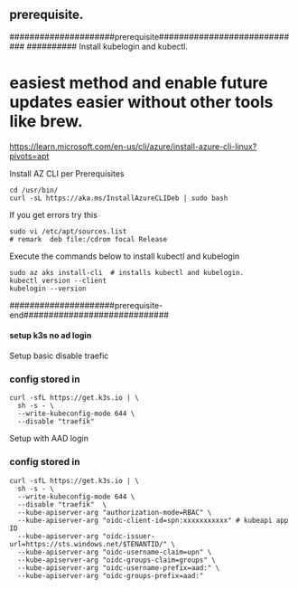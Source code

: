 
## prerequisite.
#####################prerequisite#############################
########## Install kubelogin and kubectl.
# easiest method and enable future updates easier without other tools like brew. 
https://learn.microsoft.com/en-us/cli/azure/install-azure-cli-linux?pivots=apt

Install AZ CLI per Prerequisites
```
cd /usr/bin/
curl -sL https://aka.ms/InstallAzureCLIDeb | sudo bash
```
If you get errors try this 
```
sudo vi /etc/apt/sources.list
# remark  deb file:/cdrom focal Release
```

Execute the commands below to install kubectl and kubelogin

```
sudo az aks install-cli  # installs kubectl and kubelogin.
kubectl version --client
kubelogin --version
```


#####################prerequisite-end#############################



#### setup k3s no ad login ####
Setup basic disable traefic
### config stored in 
```
curl -sfL https://get.k3s.io | \
  sh -s - \
  --write-kubeconfig-mode 644 \
  --disable "traefik"  
```


Setup with AAD login 
### config stored in 
```
curl -sfL https://get.k3s.io | \
  sh -s - \
  --write-kubeconfig-mode 644 \
  --disable "traefik"  \
  --kube-apiserver-arg "authorization-mode=RBAC" \
  --kube-apiserver-arg "oidc-client-id=spn:xxxxxxxxxxx" # kubeapi app ID
  --kube-apiserver-arg "oidc-issuer-url=https://sts.windows.net/$TENANTID/" \
  --kube-apiserver-arg "oidc-username-claim=upn" \
  --kube-apiserver-arg "oidc-groups-claim=groups" \
  --kube-apiserver-arg "oidc-username-prefix=aad:" \
  --kube-apiserver-arg "oidc-groups-prefix=aad:"
```  
